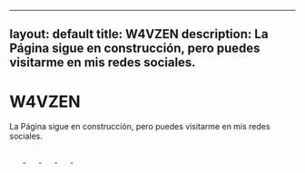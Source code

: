 
---
layout: default
title: W4VZEN
description: La Página sigue en construcción, pero puedes visitarme en mis redes sociales.
---

<h1>W4VZEN</h1>

<p>La Página sigue en construcción, pero puedes visitarme en mis redes sociales.</p>

<nav class="social-links" aria-label="Enlaces a redes sociales">

  <a href="https://facebook.com/w4vzen" target="_blank" rel="noopener noreferrer" aria-label="Facebook">
    <!-- Icono Facebook -->
    <svg width="24" height="24" fill="currentColor" viewBox="0 0 24 24"><path d="M22 12a10..."/></svg>
  </a>

  <a href="https://x.com/" target="_blank" rel="noopener noreferrer" aria-label="Twitter">
    <svg width="24" height="24" fill="currentColor" viewBox="0 0 24 24"><path d="M23 3a10..."/></svg>
  </a>

  <a href="https://instagram.com/w4vzen" target="_blank" rel="noopener noreferrer" aria-label="Instagram">
    <svg width="24" height="24" fill="currentColor" viewBox="0 0 24 24"><path d="M7.75 2..."/></svg>
  </a>

  <a href="https://youtube.com/@W4VZEN" target="_blank" rel="noopener noreferrer" aria-label="YouTube">
    <svg width="24" height="24" fill="currentColor" viewBox="0 0 24 24"><path d="M19.8 7.2..."/></svg>
  </a>

  <a href="https://open.spotify.com/intl-es/artist/6erqYFT0yIi0vTtpgRgYr4?si=Si5AtZxBTcCJ7Stwfh6nyg" target="_blank" rel="noopener noreferrer" aria-label="Spotify">
    <svg width="24" height="24" fill="currentColor" viewBox="0 0 24 24"><path d="M12 0a12..."/></svg>
  </a>

</nav>
